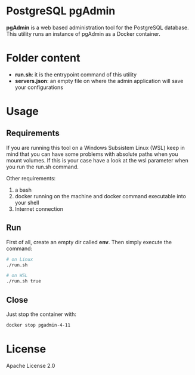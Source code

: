 # PostgreSQL pgAdmin

**pgAdmin** is a web based administration tool for the PostgreSQL database. This utility runs an instance of pgAdmin as a Docker container.

# Folder content

* **run.sh**: it is the entrypoint command of this utility
* **servers.json**: an empty file on where the admin application will save your configurations


# Usage

## Requirements

If you are running this tool on a Windows Subsistem Linux (WSL) keep in mind that you can have some problems with absolute paths when you mount volumes. If this is your case have a look at the wsl parameter when you run the run.sh command.

Other requirements:
1. a bash
2. docker running on the machine and docker command executable into your shell
3. Internet connection

## Run

First of all, create an empty dir called **env**. Then simply execute the command:
```bash
# on Linux
./run.sh

# on WSL
./run.sh true
```

## Close

Just stop the container with:
```bash
docker stop pgadmin-4-11
```

# License

Apache License 2.0